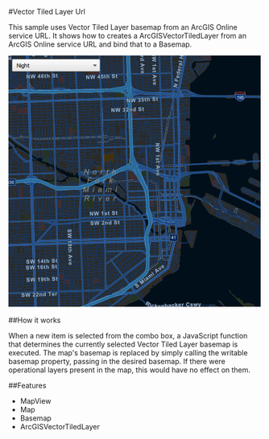 #Vector Tiled Layer Url

This sample uses Vector Tiled Layer basemap from an ArcGIS Online service URL. It shows how to creates a  ArcGISVectorTiledLayer  from an ArcGIS Online service URL and bind that to a  Basemap.

![](screenshot.png)

##How it works

When a new item is selected from the combo box, a JavaScript function that determines the currently selected Vector Tiled Layer basemap is executed. The map's basemap is replaced by simply calling the writable basemap property, passing in the desired basemap. If there were operational layers present in the map, this would have no effect on them. 


##Features
- MapView
- Map
- Basemap
- ArcGISVectorTiledLayer

